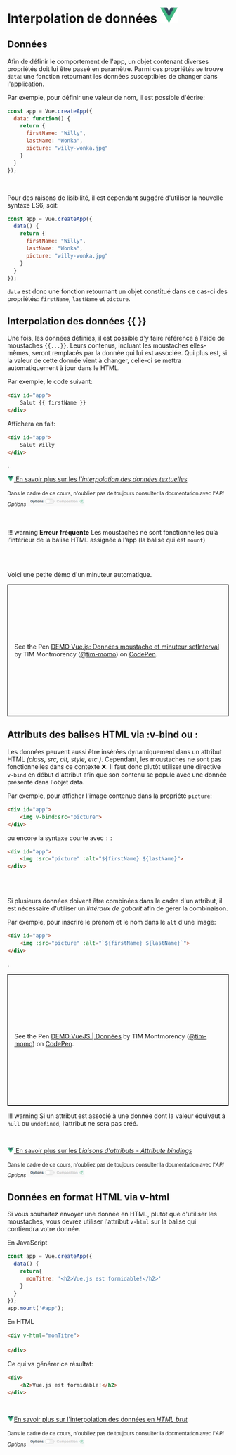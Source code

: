 # Interpolation de données [<img src="assets/logo-vue.svg" width="40"/>](assets/logo-vue.svg)

## Données

Afin de définir le comportement de l'app, un objet contenant diverses propriétés doit lui être passé en paramètre. Parmi ces propriétés se trouve `data`: une fonction retournant les données susceptibles de changer dans l'application.

Par exemple, pour définir une valeur de nom, il est possible d'écrire:

```js
const app = Vue.createApp({
  data: function() {
    return {
      firstName: "Willy",
      lastName: "Wonka",
      picture: "willy-wonka.jpg"
    }
  }
});
```

<br>

Pour des raisons de lisibilité, il est cependant suggéré d'utiliser la nouvelle syntaxe ES6, soit:

```js
const app = Vue.createApp({
  data() {
    return {
      firstName: "Willy",
      lastName: "Wonka",
      picture: "willy-wonka.jpg"
    }
  }
});
```

`data` est donc une fonction retournant un objet constitué dans ce cas-ci des propriétés: `firstName`, `lastName` et `picture`.


## Interpolation des données {{ }}

Une fois, les données définies, il est possible d'y faire référence à l'aide de moustaches `{{...}}`. Leurs contenus, incluant les moustaches elles-mêmes, seront remplacés par la donnée qui lui est associée. Qui plus est, si la valeur de cette donnée vient à changer, celle-ci se mettra automatiquement à jour dans le HTML.

Par exemple, le code suivant:

```html title="Par exemple, le code suivant:"
<div id="app">
    Salut {{ firstName }}
</div>
```

Affichera en fait:

```html title="Affichera en fait:"
<div id="app">
    Salut Willy
</div>
```

.


<a href="https://fr.vuejs.org/guide/essentials/template-syntax.html#text-interpolation" class="md-button "><img src="./assets/logo-vue.svg" style="width: 15px; height: auto;"> En savoir plus sur les <em>l'interpolation des données textuelles</em></a> <br>

<small style="vertical-align: bottom">Dans le cadre de ce cours, n'oubliez pas de toujours consulter la docmentation avec l'<em>API Options</em> <img src="./assets/vuejs-options-api-petit.png" alt="Bouton à bascule pour activer Options API dans la documentation Vue.js" style="width: 130px;"></small>

<br><br>
!!! warning
    <strong>Erreur fréquente</strong>
    Les moustaches ne sont fonctionnelles qu’à l’intérieur de la balise HTML assignée à&nbsp;l’app (la balise qui est <code>mount</code>)

   

<br><br>
<p>Voici une petite démo d'un minuteur automatique.</p>

<p class="codepen" data-height="600" data-theme-id="light" data-default-tab="html,result" data-slug-hash="bGXJeOp" data-pen-title="DEMO Vue.js: Données moustache et minuteur setInterval" data-user="tim-momo" style="height: 300px; box-sizing: border-box; display: flex; align-items: center; justify-content: center; border: 2px solid; margin: 1em 0; padding: 1em;">
  <span>See the Pen <a href="https://codepen.io/tim-momo/pen/bGXJeOp">
  DEMO Vue.js: Données moustache et minuteur setInterval</a> by TIM Montmorency (<a href="https://codepen.io/tim-momo">@tim-momo</a>)
  on <a href="https://codepen.io">CodePen</a>.</span>
</p>
<script async src="https://public.codepenassets.com/embed/index.js"></script>


## Attributs des balises HTML via <span style="white-space: nowrap;">:v-bind&nbsp;ou&nbsp;:</span>

Les données peuvent aussi être insérées dynamiquement dans un attribut HTML <em>(class, src, alt, style, etc.)</em>. Cependant, les moustaches ne sont pas fonctionnelles dans ce contexte ❌. Il faut donc plutôt utiliser une directive <code>v-bind</code> en début d'attribut afin que son contenu se popule avec une donnée présente dans l'objet data.


Par exemple, pour afficher l'image contenue dans la propriété <code>picture</code>:

```html title="Par exemple, pour afficher l'image contenue dans la propriété picture"
<div id="app">
    <img v-bind:src="picture">
</div>
```


ou encore la syntaxe courte avec `:` :

```html title="ou encore la syntaxe courte avec : "
<div id="app">
    <img :src="picture" :alt="${firstName} ${lastName}">
</div>
```

<br><br>

Si plusieurs données doivent être combinées dans le cadre d'un attribut, il est nécessaire d'utiliser un *littéraux de gabarit* afin de gérer la combinaison.

Par exemple, pour inscrire le prénom et le nom dans le `alt` d'une image:

```html
<div id="app">
    <img :src="picture" :alt="`${firstName} ${lastName}`">
</div>
```

.

<p class="codepen" data-height="360" data-theme-id="light" data-default-tab="html,result" data-slug-hash="oNJKqxv" data-pen-title="DEMO VueJS | Données" data-user="tim-momo" style="height: 300px; box-sizing: border-box; display: flex; align-items: center; justify-content: center; border: 2px solid; margin: 1em 0; padding: 1em;">
  <span>See the Pen <a href="https://codepen.io/tim-momo/pen/oNJKqxv">
  DEMO VueJS | Données</a> by TIM Montmorency (<a href="https://codepen.io/tim-momo">@tim-momo</a>)
  on <a href="https://codepen.io">CodePen</a>.</span>
</p>
<script async src="https://public.codepenassets.com/embed/index.js"></script>


!!! warning
    Si un attribut est associé à une donnée dont la valeur équivaut à `null` ou `undefined`, l’attribut ne sera pas&nbsp;créé.



<br>

<a href="https://fr.vuejs.org/guide/essentials/template-syntax.html#attribute-bindings" class="md-button "><img src="./assets/logo-vue.svg" style="width: 15px; height: auto;"> En savoir plus sur les <em>Liaisons d'attributs - Attribute bindings</em></a> <br>

<small style="vertical-align: bottom">Dans le cadre de ce cours, n'oubliez pas de toujours consulter la docmentation avec l'<em>API Options</em> <img src="./assets/vuejs-options-api-petit.png" alt="Bouton à bascule pour activer Options API dans la documentation Vue.js" style="width: 130px;"></small>


## Données en format HTML via v-html

Si vous souhaitez envoyer une donnée en HTML, plutôt que d'utiliser les moustaches, vous devrez utiliser l'attribut `v-html` sur la balise qui contiendra votre donnée.

En JavaScript

```js title="En JavaScript"
const app = Vue.createApp({
  data() {
    return{
      monTitre: '<h2>Vue.js est formidable!</h2>'
    }
  }
});
app.mount('#app');
```

En HTML

```html title="En HTML"
<div v-html="monTitre">
    
</div>
```


Ce qui va générer ce résultat:

```html title="Ce qui va générer ce résultat:"
<div>
    <h2>Vue.js est formidable!</h2>
</div>
```

<br>

<a href="https://fr.vuejs.org/guide/essentials/template-syntax#raw-html" class="md-button "><img src="./assets/logo-vue.svg" style="width: 15px; height: auto;">En savoir plus sur l'interpolation des données en <em>HTML brut</em></a> <br>

<small style="vertical-align: bottom">Dans le cadre de ce cours, n'oubliez pas de toujours consulter la docmentation avec l'<em>API Options</em> <img src="./assets/vuejs-options-api-petit.png" alt="Bouton à bascule pour activer Options API dans la documentation Vue.js" style="width: 130px;"></small>
